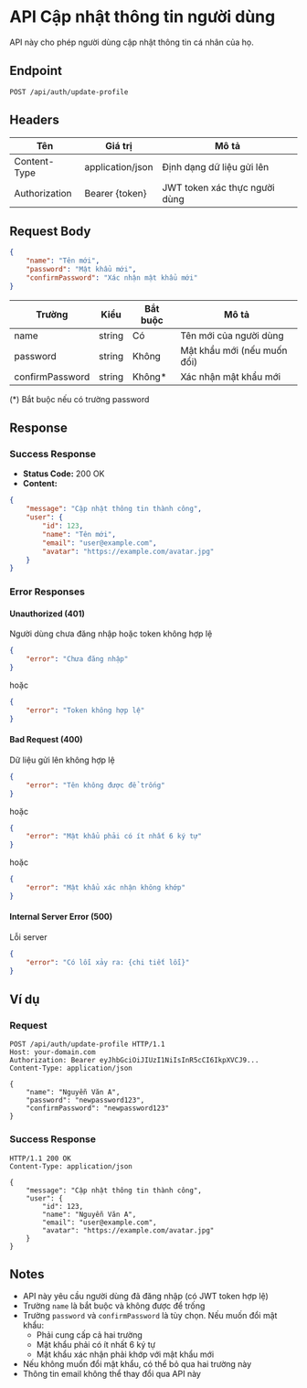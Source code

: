 # API Cập nhật thông tin người dùng

API này cho phép người dùng cập nhật thông tin cá nhân của họ.

## Endpoint

```http
POST /api/auth/update-profile
```

## Headers

| Tên            | Giá trị              | Mô tả                           |
|----------------|----------------------|--------------------------------|
| Content-Type   | application/json     | Định dạng dữ liệu gửi lên      |
| Authorization  | Bearer {token}       | JWT token xác thực người dùng   |

## Request Body

```json
{
    "name": "Tên mới",
    "password": "Mật khẩu mới",
    "confirmPassword": "Xác nhận mật khẩu mới"
}
```

| Trường          | Kiểu    | Bắt buộc | Mô tả                                |
|----------------|---------|----------|-------------------------------------|
| name           | string  | Có       | Tên mới của người dùng              |
| password       | string  | Không    | Mật khẩu mới (nếu muốn đổi)        |
| confirmPassword| string  | Không*   | Xác nhận mật khẩu mới              |

(*) Bắt buộc nếu có trường password

## Response

### Success Response

- **Status Code:** 200 OK
- **Content:**

```json
{
    "message": "Cập nhật thông tin thành công",
    "user": {
        "id": 123,
        "name": "Tên mới",
        "email": "user@example.com",
        "avatar": "https://example.com/avatar.jpg"
    }
}
```

### Error Responses

#### Unauthorized (401)
Người dùng chưa đăng nhập hoặc token không hợp lệ

```json
{
    "error": "Chưa đăng nhập"
}
```

hoặc

```json
{
    "error": "Token không hợp lệ"
}
```

#### Bad Request (400)
Dữ liệu gửi lên không hợp lệ

```json
{
    "error": "Tên không được để trống"
}
```

hoặc

```json
{
    "error": "Mật khẩu phải có ít nhất 6 ký tự"
}
```

hoặc

```json
{
    "error": "Mật khẩu xác nhận không khớp"
}
```

#### Internal Server Error (500)
Lỗi server

```json
{
    "error": "Có lỗi xảy ra: {chi tiết lỗi}"
}
```

## Ví dụ

### Request

```http
POST /api/auth/update-profile HTTP/1.1
Host: your-domain.com
Authorization: Bearer eyJhbGciOiJIUzI1NiIsInR5cCI6IkpXVCJ9...
Content-Type: application/json

{
    "name": "Nguyễn Văn A",
    "password": "newpassword123",
    "confirmPassword": "newpassword123"
}
```

### Success Response

```http
HTTP/1.1 200 OK
Content-Type: application/json

{
    "message": "Cập nhật thông tin thành công",
    "user": {
        "id": 123,
        "name": "Nguyễn Văn A",
        "email": "user@example.com",
        "avatar": "https://example.com/avatar.jpg"
    }
}
```

## Notes

- API này yêu cầu người dùng đã đăng nhập (có JWT token hợp lệ)
- Trường `name` là bắt buộc và không được để trống
- Trường `password` và `confirmPassword` là tùy chọn. Nếu muốn đổi mật khẩu:
  - Phải cung cấp cả hai trường
  - Mật khẩu phải có ít nhất 6 ký tự
  - Mật khẩu xác nhận phải khớp với mật khẩu mới
- Nếu không muốn đổi mật khẩu, có thể bỏ qua hai trường này
- Thông tin email không thể thay đổi qua API này 
